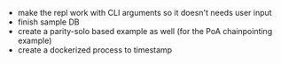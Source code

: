- make the repl work with CLI arguments so it doesn't needs user input
- finish sample DB
- create a parity-solo based example as well (for the PoA chainpointing example)
- create a dockerized process to timestamp

